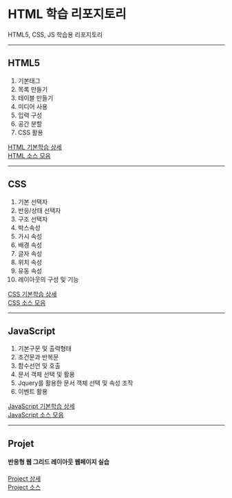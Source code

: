# HTML 학습 리포지토리
HTML5, CSS, JS 학습용 리포지토리

-------------------------------------

## HTML5

1. 기본태그
2. 목록 만들기 
3. 테이블 만들기
4. 미디어 사용
5. 입력 구성
6. 공간 분할
7. CSS 활용

[HTML 기본학습 상세](https://github.com/kg4543/StudyHtml/blob/main/01_HTML/README.md) <br>
[HTML 소스 모음](https://github.com/kg4543/StudyHtml/tree/main/01_HTML)

-------------------------------------

## CSS

1. 기본 선택자
2. 반응/상태 선택자
3. 구조 선택자
4. 박스속성
5. 가시 속성
6. 배경 속성
7. 글자 속성
8. 위치 속성
9. 유동 속성
10. 레이아웃의 구성 및 기능

[CSS 기본학습 상세](https://github.com/kg4543/StudyHtml/blob/main/02_CSS/README.md) <br>
[CSS 소스 모음](https://github.com/kg4543/StudyHtml/tree/main/02_CSS)

-------------------------------------

## JavaScript

1. 기본구문 및 출력형태
2. 조건문과 반복문
3. 함수선언 및 호출
4. 문서 객체 선택 및 활용
5. Jquery를 활용한 문서 객체 선택 및 속성 조작
6. 이벤트 활용

[JavaScript 기본학습 상세](https://github.com/kg4543/StudyHtml/blob/main/03_JavaScript/README.md) <br>
[JavaScript 소스 모음](https://github.com/kg4543/StudyHtml/tree/main/03_JavaScript)

-------------------------------------

## Projet

#### 반응형 웹 그리드 레이아웃 웹페이지 실습 

[Project 상세](https://github.com/kg4543/StudyHtml/blob/main/04_Project/README.md) <br>
[Project 소스](https://github.com/kg4543/StudyHtml/tree/main/04_Project)

